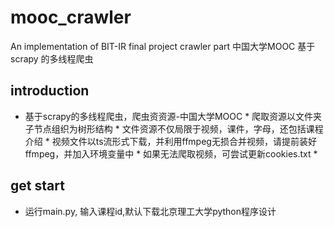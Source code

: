 # mooc_crawler
An implementation of BIT-IR final project crawler part
中国大学MOOC 基于scrapy 的多线程爬虫

## introduction
   * 基于scrapy的多线程爬虫，爬虫资资源-中国大学MOOC
    * 爬取资源以文件夹子节点组织为树形结构
    * 文件资源不仅局限于视频，课件，字母，还包括课程介绍
    * 视频文件以ts流形式下载，并利用ffmpeg无损合并视频，请提前装好ffmpeg，并加入环境变量中
    * 如果无法爬取视频，可尝试更新cookies.txt
    * 
## get start
   * 运行main.py, 输入课程id,默认下载北京理工大学python程序设计
